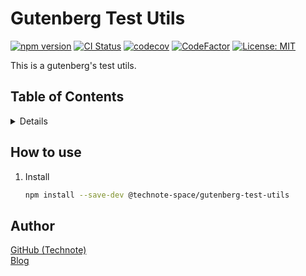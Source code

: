 # Gutenberg Test Utils

[![npm version](https://badge.fury.io/js/%40technote-space%2Fgutenberg-test-utils.svg)](https://badge.fury.io/js/%40technote-space%2Fgutenberg-test-utils)
[![CI Status](https://github.com/technote-space/gutenberg-test-utils/workflows/CI/badge.svg)](https://github.com/technote-space/gutenberg-test-utils/actions)
[![codecov](https://codecov.io/gh/technote-space/gutenberg-test-utils/branch/master/graph/badge.svg)](https://codecov.io/gh/technote-space/gutenberg-test-utils)
[![CodeFactor](https://www.codefactor.io/repository/github/technote-space/gutenberg-test-utils/badge)](https://www.codefactor.io/repository/github/technote-space/gutenberg-test-utils)
[![License: MIT](https://img.shields.io/badge/License-MIT-blue.svg)](https://github.com/technote-space/gutenberg-test-utils/blob/master/LICENSE)

This is a gutenberg's test utils.

## Table of Contents

<!-- START doctoc generated TOC please keep comment here to allow auto update -->
<!-- DON'T EDIT THIS SECTION, INSTEAD RE-RUN doctoc TO UPDATE -->
<details>
<summary>Details</summary>

- [Setup](#setup)
  - [yarn](#yarn)
  - [npm](#npm)
- [Author](#author)

</details>
<!-- END doctoc generated TOC please keep comment here to allow auto update -->

## How to use
1. Install
    ```bash
    npm install --save-dev @technote-space/gutenberg-test-utils
    ```

## Author
[GitHub (Technote)](https://github.com/technote-space)  
[Blog](https://technote.space)
